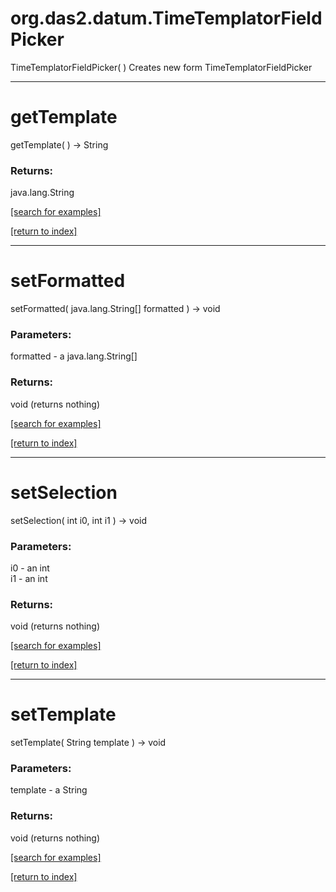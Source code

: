 # org.das2.datum.TimeTemplatorFieldPicker
TimeTemplatorFieldPicker( )
Creates new form TimeTemplatorFieldPicker

***
<a name="getTemplate"></a>
# getTemplate
getTemplate(  ) &rarr; String



### Returns:
java.lang.String


<a href="https://github.com/autoplot/dev/search?q=getTemplate&unscoped_q=getTemplate">[search for examples]</a>

<a href="https://github.com/autoplot/documentation/blob/master/javadoc/index-all.md">[return to index]</a>

***
<a name="setFormatted"></a>
# setFormatted
setFormatted( java.lang.String[] formatted ) &rarr; void



### Parameters:
formatted - a java.lang.String[]

### Returns:
void (returns nothing)


<a href="https://github.com/autoplot/dev/search?q=setFormatted&unscoped_q=setFormatted">[search for examples]</a>

<a href="https://github.com/autoplot/documentation/blob/master/javadoc/index-all.md">[return to index]</a>

***
<a name="setSelection"></a>
# setSelection
setSelection( int i0, int i1 ) &rarr; void



### Parameters:
i0 - an int
<br>i1 - an int

### Returns:
void (returns nothing)


<a href="https://github.com/autoplot/dev/search?q=setSelection&unscoped_q=setSelection">[search for examples]</a>

<a href="https://github.com/autoplot/documentation/blob/master/javadoc/index-all.md">[return to index]</a>

***
<a name="setTemplate"></a>
# setTemplate
setTemplate( String template ) &rarr; void



### Parameters:
template - a String

### Returns:
void (returns nothing)


<a href="https://github.com/autoplot/dev/search?q=setTemplate&unscoped_q=setTemplate">[search for examples]</a>

<a href="https://github.com/autoplot/documentation/blob/master/javadoc/index-all.md">[return to index]</a>

